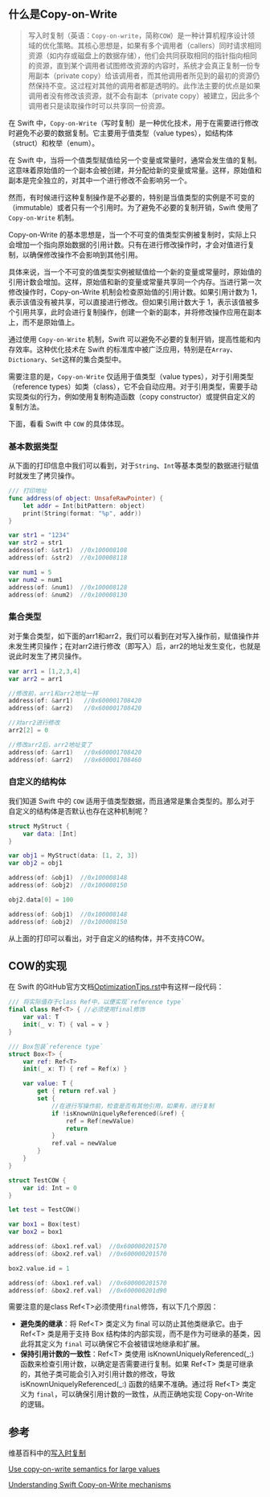 ## 什么是Copy-on-Write

> 写入时复制（英语：`Copy-on-write`，简称`COW`）是一种计算机程序设计领域的优化策略。其核心思想是，如果有多个调用者（callers）同时请求相同资源（如内存或磁盘上的数据存储），他们会共同获取相同的指针指向相同的资源，直到某个调用者试图修改资源的内容时，系统才会真正复制一份专用副本（private copy）给该调用者，而其他调用者所见到的最初的资源仍然保持不变。这过程对其他的调用者都是透明的。此作法主要的优点是如果调用者没有修改该资源，就不会有副本（private copy）被建立，因此多个调用者只是读取操作时可以共享同一份资源。

在 Swift 中，`Copy-on-Write`（写时复制）是一种优化技术，用于在需要进行修改时避免不必要的数据复制。它主要用于值类型（value types），如结构体（struct）和枚举（enum）。

在 Swift 中，当将一个值类型赋值给另一个变量或常量时，通常会发生值的复制。这意味着原始值的一个副本会被创建，并分配给新的变量或常量。这样，原始值和副本是完全独立的，对其中一个进行修改不会影响另一个。

然而，有时候进行这种复制操作是不必要的，特别是当值类型的实例是不可变的（immutable）或者只有一个引用时。为了避免不必要的复制开销，Swift 使用了 `Copy-on-Write` 机制。

Copy-on-Write 的基本思想是，当一个不可变的值类型实例被复制时，实际上只会增加一个指向原始数据的引用计数。只有在进行修改操作时，才会对值进行复制，以确保修改操作不会影响到其他引用。

具体来说，当一个不可变的值类型实例被赋值给一个新的变量或常量时，原始值的引用计数会增加。这样，原始值和新的变量或常量共享同一个内存。当进行第一次修改操作时，Copy-on-Write 机制会检查原始值的引用计数。如果引用计数为 1，表示该值没有被共享，可以直接进行修改。但如果引用计数大于 1，表示该值被多个引用共享，此时会进行复制操作，创建一个新的副本，并将修改操作应用在副本上，而不是原始值上。

通过使用 `Copy-on-Write` 机制，Swift 可以避免不必要的复制开销，提高性能和内存效率。这种优化技术在 Swift 的标准库中被广泛应用，特别是在`Array`、`Dictionary`、`Set`这样的集合类型中。

需要注意的是，`Copy-on-Write` 仅适用于值类型（value types），对于引用类型（reference types）如类（class），它不会自动应用。对于引用类型，需要手动实现类似的行为，例如使用复制构造函数（copy constructor）或提供自定义的复制方法。

下面，看看 Swift 中 `COW` 的具体体现。

### 基本数据类型

从下面的打印信息中我们可以看到，对于`String`、`Int`等基本类型的数据进行赋值时就发生了拷贝操作。
``` Swift
/// 打印地址
func address(of object: UnsafeRawPointer) {
    let addr = Int(bitPattern: object)
    print(String(format: "%p", addr))
}

var str1 = "1234"
var str2 = str1
address(of: &str1)  //0x100008108
address(of: &str2)  //0x100008118

var num1 = 5
var num2 = num1
address(of: &num1)  //0x100008128
address(of: &num2)  //0x100008130
```

### 集合类型

对于集合类型，如下面的arr1和arr2，我们可以看到在对写入操作前，赋值操作并未发生拷贝操作；在对arr2进行修改（即写入）后，arr2的地址发生变化，也就是说此时发生了拷贝操作。

``` Swift
var arr1 = [1,2,3,4]
var arr2 = arr1

//修改前，arr1和arr2地址一样
address(of: &arr1)   //0x600001708420
address(of: &arr2)   //0x600001708420

//对arr2进行修改
arr2[2] = 0

//修改arr2后，arr2地址变了
address(of: &arr1)   //0x600001708420
address(of: &arr2)   //0x600001708460
```

### 自定义的结构体

我们知道 Swift 中的 `COW` 适用于值类型数据，而且通常是集合类型的。那么对于自定义的结构体是否默认也存在这种机制呢？

``` Swift
struct MyStruct {
    var data: [Int]
}

var obj1 = MyStruct(data: [1, 2, 3])
var obj2 = obj1

address(of: &obj1)  //0x100008148
address(of: &obj2)  //0x100008150

obj2.data[0] = 100

address(of: &obj1)  //0x100008148
address(of: &obj2)  //0x100008150
```
从上面的打印可以看出，对于自定义的结构体，并不支持COW。

## COW的实现

在 Swift 的GitHub官方文档[OptimizationTips.rst](https://github.com/apple/swift/blob/main/docs/OptimizationTips.rst#advice-use-copy-on-write-semantics-for-large-values)中有这样一段代码：

``` Swift
/// 将实际值存于class Ref中，以便实现`reference type`
final class Ref<T> { //必须使用final修饰
    var val: T
    init(_ v: T) { val = v }
}

/// Box包装`reference type`
struct Box<T> {
    var ref: Ref<T>
    init(_ x: T) { ref = Ref(x) }

    var value: T {
        get { return ref.val }
        set {
            //在进行写操作前，检查是否有其他引用，如果有，进行复制
            if !isKnownUniquelyReferenced(&ref) {
                ref = Ref(newValue)
                return
            }
            ref.val = newValue
        }
    }
}

struct TestCOW {
    var id: Int = 0
}

let test = TestCOW()

var box1 = Box(test)
var box2 = box1

address(of: &box1.ref.val)  //0x600000201570
address(of: &box2.ref.val)  //0x600000201570

box2.value.id = 1

address(of: &box1.ref.val)  //0x600000201570
address(of: &box2.ref.val)  //0x600000201d90
```
需要注意的是class Ref\<T>必须使用`final`修饰，有以下几个原因：

* **避免类的继承**：将 Ref\<T> 类定义为 final 可以防止其他类继承它。由于 Ref\<T> 类是用于支持 Box<T> 结构体的内部实现，而不是作为可继承的基类，因此将其定义为 `final` 可以确保它不会被错误地继承和扩展。
* **保持引用计数的一致性**：Ref\<T> 类使用 isKnownUniquelyReferenced(\_:) 函数来检查引用计数，以确定是否需要进行复制。如果 Ref\<T> 类是可继承的，其他子类可能会引入对引用计数的修改，导致 isKnownUniquelyReferenced(_:) 函数的结果不准确。通过将 Ref\<T> 类定义为 `final`，可以确保引用计数的一致性，从而正确地实现 Copy-on-Write 的逻辑。

## 参考

维基百科中的[写入时复制](https://zh.wikipedia.org/wiki/%E5%AF%AB%E5%85%A5%E6%99%82%E8%A4%87%E8%A3%BD)

[Use copy-on-write semantics for large values](https://github.com/apple/swift/blob/main/docs/OptimizationTips.rst#advice-use-copy-on-write-semantics-for-large-values)

[Understanding Swift Copy-on-Write mechanisms](https://medium.com/@lucianoalmeida1/understanding-swift-copy-on-write-mechanisms-52ac31d68f2f)

